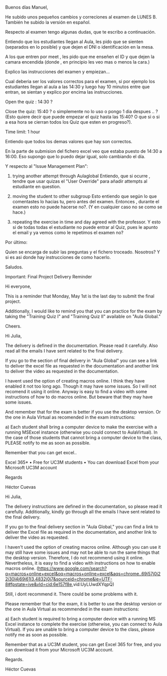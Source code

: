 Buenos días Manuel,

He subido unos pequeños cambios y correciones al examen de LUNES B. También he subido la versión en español.

Respecto al examen tengo algunas dudas, que te escribo a continuación.

Entiendo que los estudiantes llegan al Aula, les pido que se sienten (separados en lo posible) y que dejen el DNI o identificación en la mesa.

A los que entren por meet , les pido que me enseñen el ID y que dejen la camara encendida (donde , en principio les veo mas o menos la cara.)

Explico las instrucciones del examen y empiezan...

Cual deberia ser los valores correctos para el examen, si por ejemplo los estudiantes llegan al aula a las 14:30 y luego hay 10 minutos entre que entran, se sientan y explico por encima las instrucciones.

Open the quiz :  14:30 ?

Close the quiz: 15:40 ? o simplemente no lo uso o pongo 1 dia despues .. ? (Esto quiere decir que puede empezar el quiz hasta las 15:40? O que si o si a esa hora se cierran todos los Quiz que esten en progreso?).

Time limit: 1 hour

Entiendo que todos los demas valores que hay son correctos.

En la parte de submision del fichero excel veo que estaba puesto de 14:30 a 16:00. Eso supongo que lo puedo dejar igual, solo cambiando el día.

Y respecto al "Issue Management Plan":

1) trying another attempt through Aulaglobal
  Entiendo, que si ocurre , tendre que usar quizas el "User Override" para añadir attempts al estudiante en question.

2) moving the student to other subgroup
  Esto entiendo que según lo que comentastes lo hacias tu, pero antes del examen. Entonces , durante el examen esto no puede hacerse no?. (Y en cualquier caso no se como se hace.)

3) repeating the exercise in time and day agreed with the professor.
  Y esto si de todas todas el estudiante no puede entrar al Quiz, pues le apunto el email y ya vemos como le repetimos el examen no?

Por último:

Quien se encarga de subir las preguntas y el fichero troceado. Nosotros? Y si es asi donde hay instrucciones de como hacerlo.

Saludos.

Important: Final Project Delivery Reminder

Hi everyone,

This is a reminder that Monday, May 1st is the last day to submit the final project.

Additionally, I would like to remind you that you can practice for the exam by taking the "Training Quiz I" and "Training Quiz II" available on "Aula Global."

Cheers.

Hi Julia,

The delivery is defined in the documentation. Please read it carefully. Also read all the emails I have sent related to the final delivery.

If you go to the section of final delivery in "Aula Global" you can see a link to deliver the excel file as requested in the documentation and another link to deliver the video as requested in the documentation.

I havent used the option of creating macros online. I think they have enabled it not too long ago. Though it may have some issues. So I will not recomend it using it online. Anyway is easy to find a video with some instructions of how to do macros online. But beware that they may have some issues.

And remember that for the exam is better if you use the desktop version. Or the one in Aula Virtual as recomended in the exam instructions:

a) Each student shall bring a computer device to make the exercise with a running
MSExcel instance (otherwise you could connect to AulaVirtual). In the case of those
students that cannot bring a computer device to the class, PLEASE notify to me as soon
as possible.

Remember that you can get excel..

Excel 365*
• Free for UC3M students
• You can download Excel from your Microsoft UC3M account

Regards

Héctor Cuevas

Hi Julia,

The delivery instructions are defined in the documentation, so please read it carefully. Additionally, kindly go through all the emails I have sent related to the final delivery.

If you go to the final delivery section in "Aula Global," you can find a link to deliver the Excel file as required in the documentation, and another link to deliver the video as requested.

I haven't used the option of creating macros online. Although you can use it may still have some issues and may not be able to run the same things that the desktop version. Therefore, I do not recommend using it online. Nevertheless, it is easy to find a video with instructions on how to enable macros online. (<https://www.google.com/search?q=macros+online+excel&oq=macros+online+excel&aqs=chrome..69i57j0i22i30l4j69i61l3.4832j0j7&sourceid=chrome&ie=UTF-8#fpstate=ive&vld=cid:6e157f8e>,vid:UyLUwdXYqpQ)

Still, i dont recommend it. There could be some problems with it.

Please remember that for the exam, it is better to use the desktop version or the one in Aula Virtual as recommended in the exam instructions:

a) Each student is required to bring a computer device with a running MS Excel instance to complete the exercise (otherwise, you can connect to Aula Virtual). If you are unable to bring a computer device to the class, please notify me as soon as possible.

Remember that as a UC3M student, you can get Excel 365 for free, and you can download it from your Microsoft UC3M account.

Regards.

Héctor Cuevas
